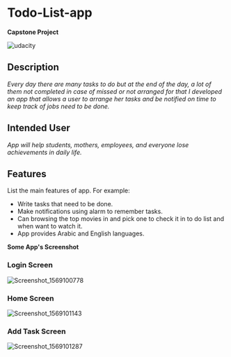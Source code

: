 # Todo-List-app
**Capstone Project**

![udacity](https://user-images.githubusercontent.com/19005560/65379271-4a557900-dcce-11e9-9e74-bf1505c5015e.png)

## Description

*Every day there are many tasks to do but at the end of the day, a lot of them not completed in case of missed or not arranged for that I developed an app that allows a user to arrange her tasks and be notified on time to keep track of jobs need to be done.*

## Intended User

*App will help students, mothers, employees, and everyone lose achievements in daily life.*

## Features
List the main features of app. For example:
- Write tasks that need to be done.
- Make notifications using alarm to remember tasks.
- Can browsing the top movies in and pick one to check it in to do list and when want to watch it.
- App provides Arabic and English languages.

**Some App's Screenshot**

### Login Screen

![Screenshot_1569100778](https://user-images.githubusercontent.com/19005560/65379329-e97a7080-dcce-11e9-8adb-a206715752ec.png)

### Home Screen

![Screenshot_1569101143](https://user-images.githubusercontent.com/19005560/65379376-a53ba000-dccf-11e9-9bf7-a52814460264.png)

### Add Task Screen 

![Screenshot_1569101287](https://user-images.githubusercontent.com/19005560/65379399-e9c73b80-dccf-11e9-8032-5f0520342424.png)

